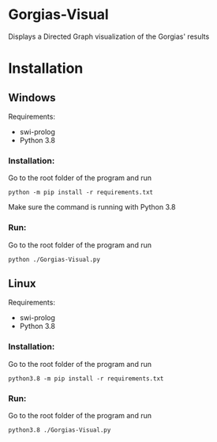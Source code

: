 # Gorgias-Visual

Displays a Directed Graph visualization of the Gorgias' results



# Installation

## Windows

Requirements:
* swi-prolog
* Python 3.8

### Installation:

Go to the root folder of the program and run 

`python -m pip install -r requirements.txt`

Make sure the command is running with Python 3.8

### Run:

Go to the root folder of the program and run 

`python ./Gorgias-Visual.py`

## Linux

Requirements:
* swi-prolog
* Python 3.8

### Installation:

Go to the root folder of the program and run 

`python3.8 -m pip install -r requirements.txt`

### Run:

Go to the root folder of the program and run 

`python3.8 ./Gorgias-Visual.py`
